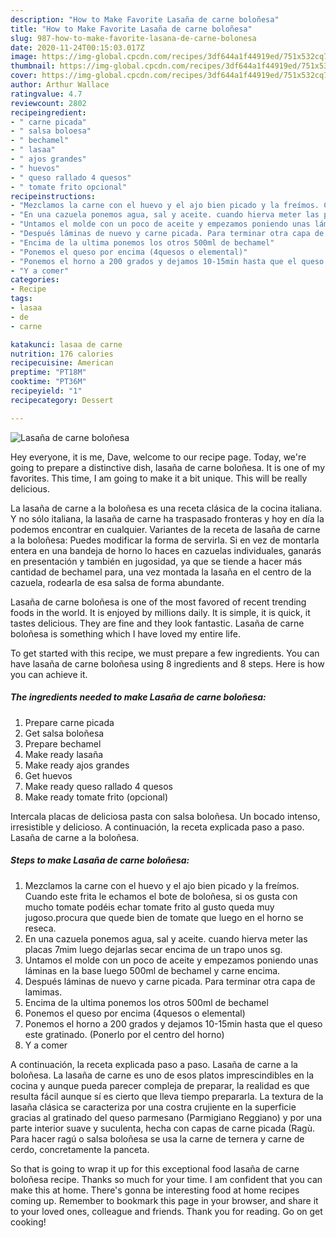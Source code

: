 ```yaml
---
description: "How to Make Favorite Lasaña de carne boloñesa"
title: "How to Make Favorite Lasaña de carne boloñesa"
slug: 987-how-to-make-favorite-lasana-de-carne-bolonesa
date: 2020-11-24T00:15:03.017Z
image: https://img-global.cpcdn.com/recipes/3df644a1f44919ed/751x532cq70/lasana-de-carne-bolonesa-foto-principal.jpg
thumbnail: https://img-global.cpcdn.com/recipes/3df644a1f44919ed/751x532cq70/lasana-de-carne-bolonesa-foto-principal.jpg
cover: https://img-global.cpcdn.com/recipes/3df644a1f44919ed/751x532cq70/lasana-de-carne-bolonesa-foto-principal.jpg
author: Arthur Wallace
ratingvalue: 4.7
reviewcount: 2802
recipeingredient:
- " carne picada"
- " salsa boloesa"
- " bechamel"
- " lasaa"
- " ajos grandes"
- " huevos"
- " queso rallado 4 quesos"
- " tomate frito opcional"
recipeinstructions:
- "Mezclamos la carne con el huevo y el ajo bien picado y la freímos. Cuando este frita le echamos el bote de boloñesa, si os gusta con mucho tomate podéis echar tomate frito al gusto queda muy jugoso.procura que quede bien de tomate que luego en el horno se reseca."
- "En una cazuela ponemos agua, sal y aceite. cuando hierva meter las placas 7mim luego dejarlas secar encima de un trapo unos sg."
- "Untamos el molde con un poco de aceite y empezamos poniendo unas láminas en la base luego 500ml de bechamel y carne encima."
- "Después láminas de nuevo y carne picada. Para terminar otra capa de lamimas."
- "Encima de la ultima ponemos los otros 500ml de bechamel"
- "Ponemos el queso por encima (4quesos o elemental)"
- "Ponemos el horno a 200 grados y dejamos 10-15min hasta que el queso este gratinado. (Ponerlo por el centro del horno)"
- "Y a comer"
categories:
- Recipe
tags:
- lasaa
- de
- carne

katakunci: lasaa de carne 
nutrition: 176 calories
recipecuisine: American
preptime: "PT18M"
cooktime: "PT36M"
recipeyield: "1"
recipecategory: Dessert

---
```



![Lasaña de carne boloñesa](https://img-global.cpcdn.com/recipes/3df644a1f44919ed/751x532cq70/lasana-de-carne-bolonesa-foto-principal.jpg)

Hey everyone, it is me, Dave, welcome to our recipe page. Today, we're going to prepare a distinctive dish, lasaña de carne boloñesa. It is one of my favorites. This time, I am going to make it a bit unique. This will be really delicious.

La lasaña de carne a la boloñesa es una receta clásica de la cocina italiana. Y no sólo italiana, la lasaña de carne ha traspasado fronteras y hoy en día la podemos encontrar en cualquier. Variantes de la receta de lasaña de carne a la boloñesa: Puedes modificar la forma de servirla. Si en vez de montarla entera en una bandeja de horno lo haces en cazuelas individuales, ganarás en presentación y también en jugosidad, ya que se tiende a hacer más cantidad de bechamel para, una vez montada la lasaña en el centro de la cazuela, rodearla de esa salsa de forma abundante.

Lasaña de carne boloñesa is one of the most favored of recent trending foods in the world. It is enjoyed by millions daily. It is simple, it is quick, it tastes delicious. They are fine and they look fantastic. Lasaña de carne boloñesa is something which I have loved my entire life.


To get started with this recipe, we must prepare a few ingredients. You can have lasaña de carne boloñesa using 8 ingredients and 8 steps. Here is how you can achieve it.

<!--inarticleads1-->

##### The ingredients needed to make Lasaña de carne boloñesa:

1. Prepare  carne picada
1. Get  salsa boloñesa
1. Prepare  bechamel
1. Make ready  lasaña
1. Make ready  ajos grandes
1. Get  huevos
1. Make ready  queso rallado 4 quesos
1. Make ready  tomate frito (opcional)


Intercala placas de deliciosa pasta con salsa boloñesa. Un bocado intenso, irresistible y delicioso. A continuación, la receta explicada paso a paso. Lasaña de carne a la boloñesa. 

<!--inarticleads2-->

##### Steps to make Lasaña de carne boloñesa:

1. Mezclamos la carne con el huevo y el ajo bien picado y la freímos. Cuando este frita le echamos el bote de boloñesa, si os gusta con mucho tomate podéis echar tomate frito al gusto queda muy jugoso.procura que quede bien de tomate que luego en el horno se reseca.
1. En una cazuela ponemos agua, sal y aceite. cuando hierva meter las placas 7mim luego dejarlas secar encima de un trapo unos sg.
1. Untamos el molde con un poco de aceite y empezamos poniendo unas láminas en la base luego 500ml de bechamel y carne encima.
1. Después láminas de nuevo y carne picada. Para terminar otra capa de lamimas.
1. Encima de la ultima ponemos los otros 500ml de bechamel
1. Ponemos el queso por encima (4quesos o elemental)
1. Ponemos el horno a 200 grados y dejamos 10-15min hasta que el queso este gratinado. (Ponerlo por el centro del horno)
1. Y a comer


A continuación, la receta explicada paso a paso. Lasaña de carne a la boloñesa. La lasaña de carne es uno de esos platos imprescindibles en la cocina y aunque pueda parecer compleja de preparar, la realidad es que resulta fácil aunque sí es cierto que lleva tiempo prepararla. La textura de la lasaña clásica se caracteriza por una costra crujiente en la superficie gracias al gratinado del queso parmesano (Parmigiano Reggiano) y por una parte interior suave y suculenta, hecha con capas de carne picada (Ragù. Para hacer ragú o salsa boloñesa se usa la carne de ternera y carne de cerdo, concretamente la panceta. 

So that is going to wrap it up for this exceptional food lasaña de carne boloñesa recipe. Thanks so much for your time. I am confident that you can make this at home. There's gonna be interesting food at home recipes coming up. Remember to bookmark this page in your browser, and share it to your loved ones, colleague and friends. Thank you for reading. Go on get cooking!
